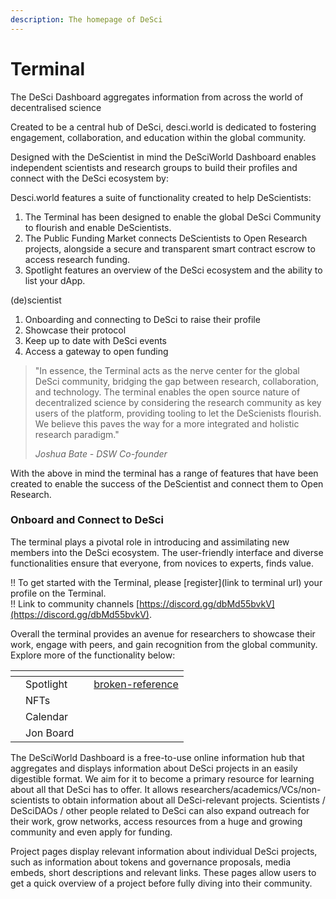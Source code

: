 ```yaml
---
description: The homepage of DeSci
---
```


# Terminal

The DeSci Dashboard aggregates information from across the world of decentralised science

Created to be a central hub of DeSci, desci.world is dedicated to fostering engagement, collaboration, and education within the global community.

Designed with the DeScientist in mind the DeSciWorld Dashboard enables independent scientists and research groups to build their profiles and connect with the DeSci ecosystem by:

Desci.world features a suite of functionality created to help DeScientists:&#x20;

1. The Terminal has been designed to enable the global DeSci Community to flourish and enable DeScientists.&#x20;
2. The Public Funding Market connects DeScientists to Open Research projects, alongside a secure and transparent smart contract escrow to access research funding.
3. Spotlight features an overview of the DeSci ecosystem and the ability to list your dApp.



(de)scientist

1. Onboarding and connecting to DeSci to raise their profile
2. Showcase their protocol
3. Keep up to date with DeSci events
4. Access a gateway to open funding

> "In essence, the Terminal acts as the nerve center for the global DeSci community, bridging the gap between research, collaboration, and technology. The terminal enables the open source nature of decentralized science by considering the research community as key users of the platform, providing tooling to let the DeScienists flourish. We believe this paves the way for a more integrated and holistic research paradigm."
>
> _Joshua Bate - DSW Co-founder_

With the above in mind the terminal has a range of features that have been created to enable the success of the DeScientist and connect them to Open Research.

### **Onboard and Connect to DeSci**

The terminal plays a pivotal role in introducing and assimilating new members into the DeSci ecosystem. The user-friendly interface and diverse functionalities ensure that everyone, from novices to experts, finds value.

!! To get started with the Terminal, please \[register]\(link to terminal url) your profile on the Terminal.\
!! Link to community channels [https://discord.gg/dbMd55bvkV](https://discord.gg/dbMd55bvkV).

Overall the terminal provides an avenue for researchers to showcase their work, engage with peers, and gain recognition from the global community. Explore more of the functionality below:

<table data-view="cards"><thead><tr><th></th><th></th><th></th><th data-hidden data-card-target data-type="content-ref"></th></tr></thead><tbody><tr><td></td><td>Spotlight</td><td></td><td><a href="../../../ecosystem/terminal/terminal/broken-reference/">broken-reference</a></td></tr><tr><td></td><td>NFTs</td><td></td><td></td></tr><tr><td></td><td>Calendar</td><td></td><td></td></tr><tr><td></td><td>Jon Board</td><td></td><td></td></tr></tbody></table>

The DeSciWorld Dashboard is a free-to-use online information hub that aggregates and displays information about DeSci projects in an easily digestible format. We aim for it to become a primary resource for learning about all that DeSci has to offer. It allows researchers/academics/VCs/non-scientists to obtain information about all DeSci-relevant projects. Scientists / DeSciDAOs / other people related to DeSci can also expand outreach for their work, grow networks, access resources from a huge and growing community and even apply for funding.

Project pages display relevant information about individual DeSci projects, such as information about tokens and governance proposals, media embeds, short descriptions and relevant links. These pages allow users to get a quick overview of a project before fully diving into their community.
